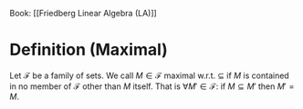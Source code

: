 Book: [[Friedberg Linear Algebra (LA)]]
# Definition (Maximal)
Let $\mathcal{F}$ be a family of sets.
We call $M\in \mathcal{F}$ maximal w.r.t. $\subseteq$ if $M$ is contained in no member of $\mathcal{F}$ other than $M$ itself.
That is $\forall M'\in \mathcal{F}:$ if $M\subseteq M'$ then $M'=M$.